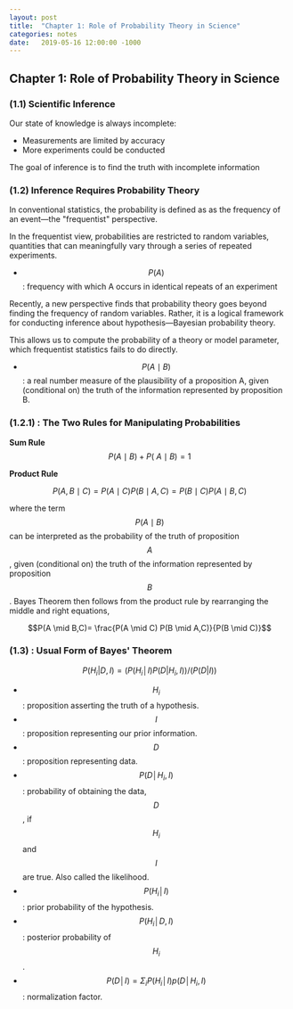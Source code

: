 ```yaml
---
layout: post
title:  "Chapter 1: Role of Probability Theory in Science"
categories: notes
date:   2019-05-16 12:00:00 -1000
---
```


## Chapter 1: Role of Probability Theory in Science

### (1.1) Scientific Inference

Our state of knowledge is always incomplete:
- Measurements are limited by accuracy
- More experiments could be conducted

The goal of inference is to find the truth with incomplete information

### (1.2) Inference Requires Probability Theory

In conventional statistics, the probability is defined as as the frequency of an event&mdash;the "frequentist" perspective.

In the frequentist view, probabilities are restricted to random variables, quantities that can meaningfully vary through a series of repeated experiments.

- $$P(A)$$ : frequency with which A occurs in identical repeats of an experiment

Recently, a new perspective finds that probability theory goes beyond finding the frequency of random variables. Rather, it is a logical framework for conducting inference about hypothesis&mdash;Bayesian probability theory.

This allows us to compute the probability of a theory or model parameter, which frequentist statistics fails to do directly.

- $$P(A \mid B)$$ : a real number measure of the plausibility of a proposition A, given (conditional on) the truth of the information represented by proposition B.


### (1.2.1) : The Two Rules for Manipulating Probabilities

**Sum Rule**
$$P(A \mid B) + P(~A \mid B) = 1$$

**Product Rule**

$$P(A,B \mid C)=P(A \mid C)P(B \mid A, C)=P(B \mid C)P(A \mid B,C)$$

where the term $$P(A \mid B)$$ can be interpreted as the probability of the truth of proposition $$A$$, given (conditional on) the truth of the information represented by proposition $$B$$. Bayes Theorem then follows from the product rule by rearranging the middle and right equations,

$$P(A \mid B,C)= \frac{P(A \mid C) P(B \mid A,C)}{P(B \mid C)}$$

### (1.3) : Usual Form of Bayes' Theorem

$$P(H_i|D, I)=(P(H_i│I)P(D|H_i,I))/(P(D|I))$$
- $$H_i$$ : proposition asserting the truth of a hypothesis.
- $$I$$ : proposition representing our prior information.
- $$D$$ : proposition representing data.
- $$P(D│H_i,I)$$ : probability of obtaining the data, $$D$$, if $$H_i$$  and $$I$$ are true. Also called the likelihood.
- $$P(H_i│I)$$ : prior probability of the hypothesis.
- $$P(H_i│D,I)$$ : posterior probability of $$H_i$$.
- $$P(D│I)= Σ_i  P(H_i│I)p(D│H_i,I)$$ : normalization factor.
